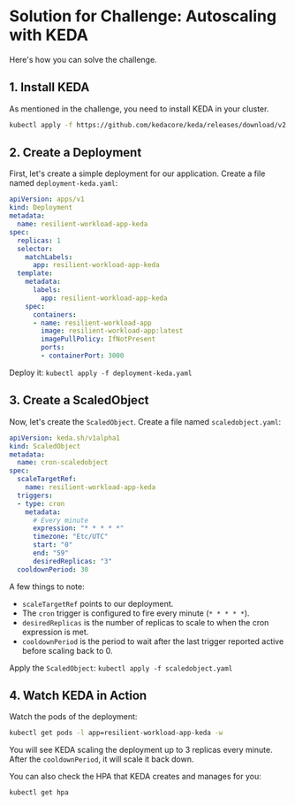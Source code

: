 # Solution for Challenge: Autoscaling with KEDA

Here's how you can solve the challenge.

## 1. Install KEDA

As mentioned in the challenge, you need to install KEDA in your cluster.

```bash
kubectl apply -f https://github.com/kedacore/keda/releases/download/v2.12.0/keda-2.12.0.yaml
```

## 2. Create a Deployment

First, let's create a simple deployment for our application. Create a file named `deployment-keda.yaml`:

```yaml
apiVersion: apps/v1
kind: Deployment
metadata:
  name: resilient-workload-app-keda
spec:
  replicas: 1
  selector:
    matchLabels:
      app: resilient-workload-app-keda
  template:
    metadata:
      labels:
        app: resilient-workload-app-keda
    spec:
      containers:
      - name: resilient-workload-app
        image: resilient-workload-app:latest
        imagePullPolicy: IfNotPresent
        ports:
        - containerPort: 3000
```
Deploy it: `kubectl apply -f deployment-keda.yaml`

## 3. Create a ScaledObject

Now, let's create the `ScaledObject`. Create a file named `scaledobject.yaml`:

```yaml
apiVersion: keda.sh/v1alpha1
kind: ScaledObject
metadata:
  name: cron-scaledobject
spec:
  scaleTargetRef:
    name: resilient-workload-app-keda
  triggers:
  - type: cron
    metadata:
      # Every minute
      expression: "* * * * *"
      timezone: "Etc/UTC"
      start: "0"
      end: "59"
      desiredReplicas: "3"
  cooldownPeriod: 30
```

A few things to note:
- `scaleTargetRef` points to our deployment.
- The `cron` trigger is configured to fire every minute (`* * * * *`).
- `desiredReplicas` is the number of replicas to scale to when the cron expression is met.
- `cooldownPeriod` is the period to wait after the last trigger reported active before scaling back to 0.

Apply the `ScaledObject`: `kubectl apply -f scaledobject.yaml`

## 4. Watch KEDA in Action

Watch the pods of the deployment:

```bash
kubectl get pods -l app=resilient-workload-app-keda -w
```

You will see KEDA scaling the deployment up to 3 replicas every minute. After the `cooldownPeriod`, it will scale it back down.

You can also check the HPA that KEDA creates and manages for you:
```bash
kubectl get hpa
```
